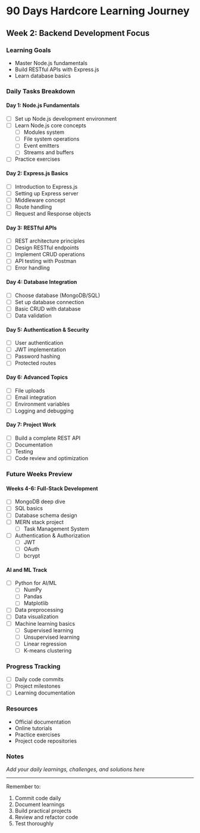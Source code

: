 # 90 Days Hardcore Learning Journey

## Week 2: Backend Development Focus

### Learning Goals
- Master Node.js fundamentals
- Build RESTful APIs with Express.js
- Learn database basics

### Daily Tasks Breakdown

#### Day 1: Node.js Fundamentals
- [ ] Set up Node.js development environment
- [ ] Learn Node.js core concepts
  - [ ] Modules system
  - [ ] File system operations
  - [ ] Event emitters
  - [ ] Streams and buffers
- [ ] Practice exercises

#### Day 2: Express.js Basics
- [ ] Introduction to Express.js
- [ ] Setting up Express server
- [ ] Middleware concept
- [ ] Route handling
- [ ] Request and Response objects

#### Day 3: RESTful APIs
- [ ] REST architecture principles
- [ ] Design RESTful endpoints
- [ ] Implement CRUD operations
- [ ] API testing with Postman
- [ ] Error handling

#### Day 4: Database Integration
- [ ] Choose database (MongoDB/SQL)
- [ ] Set up database connection
- [ ] Basic CRUD with database
- [ ] Data validation

#### Day 5: Authentication & Security
- [ ] User authentication
- [ ] JWT implementation
- [ ] Password hashing
- [ ] Protected routes

#### Day 6: Advanced Topics
- [ ] File uploads
- [ ] Email integration
- [ ] Environment variables
- [ ] Logging and debugging

#### Day 7: Project Work
- [ ] Build a complete REST API
- [ ] Documentation
- [ ] Testing
- [ ] Code review and optimization

### Future Weeks Preview

#### Weeks 4-6: Full-Stack Development
- [ ] MongoDB deep dive
- [ ] SQL basics
- [ ] Database schema design
- [ ] MERN stack project
  - [ ] Task Management System
- [ ] Authentication & Authorization
  - [ ] JWT
  - [ ] OAuth
  - [ ] bcrypt

#### AI and ML Track
- [ ] Python for AI/ML
  - [ ] NumPy
  - [ ] Pandas
  - [ ] Matplotlib
- [ ] Data preprocessing
- [ ] Data visualization
- [ ] Machine learning basics
  - [ ] Supervised learning
  - [ ] Unsupervised learning
  - [ ] Linear regression
  - [ ] K-means clustering

### Progress Tracking
- [ ] Daily code commits
- [ ] Project milestones
- [ ] Learning documentation

### Resources
- Official documentation
- Online tutorials
- Practice exercises
- Project code repositories

### Notes
_Add your daily learnings, challenges, and solutions here_

---
Remember to:
1. Commit code daily
2. Document learnings
3. Build practical projects
4. Review and refactor code
5. Test thoroughly
